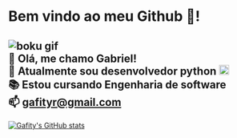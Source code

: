 # Bem vindo ao meu Github 🐍! 

![boku gif](https://media.tenor.com/HPmPdJ-iyW4AAAAC/boku-no-hero-academia.gif) <br>
🌱 Olá, me chamo Gabriel! <br>
💬 Atualmente sou desenvolvedor python 
        <img src="https://cdn.jsdelivr.net/gh/devicons/devicon@latest/icons/python/python-original.svg" width="20"/>
          <br>
📚 Estou cursando Engenharia de software <br>
📫 gafityr@gmail.com
----
[![Gafity's GitHub stats](https://github-readme-stats.vercel.app/api?username=Gafity&theme=dark&show_icons=true)](https://github.com/anuraghazra/github-readme-stats)



<!--
**Gafity/Gafity** is a ✨ _special_ ✨ repository because its `README.md` (this file) appears on your GitHub profile.

Here are some ideas to get you started:

- 🔭 I’m currently working on ...
- 🌱 I’m currently learning ...
- 👯 I’m looking to collaborate on ...
- 🤔 I’m looking for help with ...
- 💬 Ask me about ...
- 📫 How to reach me: ...
- 😄 Pronouns: ...
- ⚡ Fun fact: ...
-->
